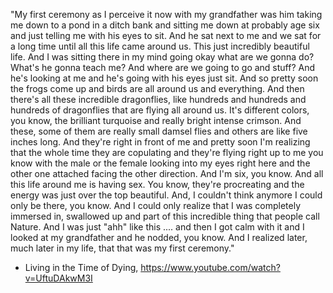 "My first ceremony as I perceive it now with my grandfather was him taking me down to a pond in a ditch bank and sitting me down at probably age six and just telling me with his eyes to sit. And he sat next to me and we sat for a long time until all this life came around us. This just incredibly beautiful life. And I was sitting there in my mind going okay what are we gonna do? What's he gonna teach me? And where are we going to go and stuff? And he's looking at me and he's going with his eyes just sit. And so pretty soon the frogs come up and birds are all around us and everything. And then there's all these incredible dragonflies, like hundreds and hundreds and hundreds of dragonflies that are flying all around us. It's different colors, you know, the brilliant turquoise and really bright intense crimson. And these, some of them are really small damsel flies and others are like five inches long. And they're right in front of me and pretty soon I'm realizing that the whole time they are copulating and they're flying right up to me you know with the male or the female looking into my eyes right here and the other one attached facing the other direction. And I'm six, you know. And all this life around me is having sex. You know, they're procreating and the energy was just over the top beautiful. And, I couldn't think anymore I could only be there, you know. And I could only realize that I was completely immersed in, swallowed up and part of this incredible thing that people call Nature. And I was just "ahh" like this .... and then I got calm with it and I looked at my grandfather and he nodded, you know. And I realized later, much later in my life, that that was my first ceremony."

- Living in the Time of Dying, https://www.youtube.com/watch?v=UftuDAkwM3I
